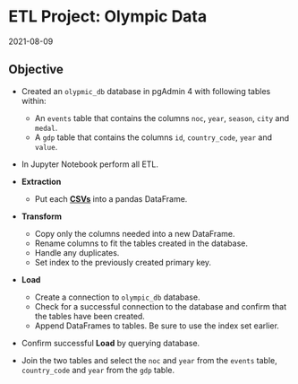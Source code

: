 # ETL Project: Olympic Data

2021-08-09

## Objective
* Created an `olypmic_db` database in pgAdmin 4 with following tables within:
  * An `events` table that contains the columns `noc`, `year`, `season`, `city` and `medal`.
  * A `gdp` table that contains the columns `id`, `country_code`, `year` and `value`.
* In Jupyter Notebook perform all ETL.

* **Extraction**
  * Put each [**CSVs**](Resources) into a pandas DataFrame.

* **Transform**
  * Copy only the columns needed into a new DataFrame.
  * Rename columns to fit the tables created in the database.
  * Handle any duplicates. 
  * Set index to the previously created primary key.

* **Load**
  * Create a connection to `olympic_db` database.
  * Check for a successful connection to the database and confirm that the tables have been created.
  * Append DataFrames to tables. Be sure to use the index set earlier.

* Confirm successful **Load** by querying database.

* Join the two tables and select the `noc` and `year` from the `events` table, `country_code` and `year` from the `gdp` table.

